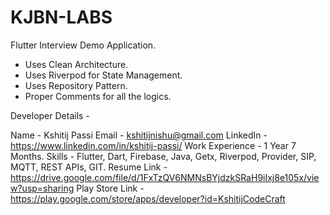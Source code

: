 # KJBN-LABS

Flutter Interview Demo Application.
- Uses Clean Architecture.
- Uses Riverpod for State Management.
- Uses Repository Pattern.
- Proper Comments for all the logics.


Developer Details -

Name - Kshitij Passi
Email - kshitijnishu@gmail.com
LinkedIn - https://www.linkedin.com/in/kshitij-passi/
Work Experience - 1 Year 7 Months.
Skills - Flutter, Dart, Firebase, Java, Getx, Riverpod, Provider, SIP, MQTT, REST APIs, GIT.
Resume Link - https://drive.google.com/file/d/1FxTzQV6NMNsBYjdzkSRaH9iIxj8e105x/view?usp=sharing
Play Store Link - https://play.google.com/store/apps/developer?id=KshitijCodeCraft
